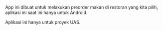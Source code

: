 App ini dibuat untuk melakukan preorder makan di restoran yang kita pilih, aplikasi ini saat ini hanya untuk Android.

Aplikasi ini hanya untuk proyek UAS.
